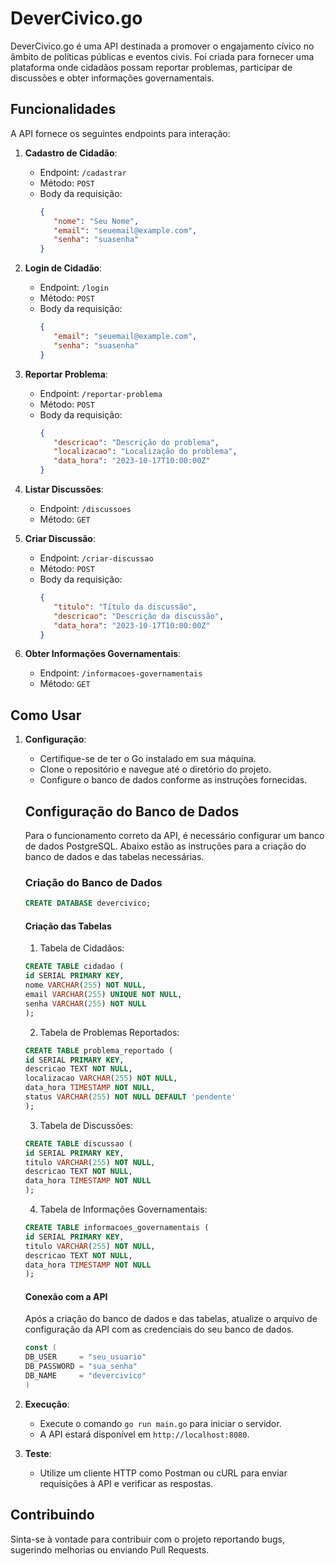 # DeverCivico.go

DeverCivico.go é uma API destinada a promover o engajamento cívico no âmbito de políticas públicas e eventos civis. Foi criada para fornecer uma plataforma onde cidadãos possam reportar problemas, participar de discussões e obter informações governamentais.

## Funcionalidades

A API fornece os seguintes endpoints para interação:

1. **Cadastro de Cidadão**:
   - Endpoint: `/cadastrar`
   - Método: `POST`
   - Body da requisição: 
     ```json
     {
        "nome": "Seu Nome",
        "email": "seuemail@example.com",
        "senha": "suasenha"
     }
     ```

2. **Login de Cidadão**:
   - Endpoint: `/login`
   - Método: `POST`
   - Body da requisição:
     ```json
     {
        "email": "seuemail@example.com",
        "senha": "suasenha"
     }
     ```

3. **Reportar Problema**:
   - Endpoint: `/reportar-problema`
   - Método: `POST`
   - Body da requisição:
     ```json
     {
        "descricao": "Descrição do problema",
        "localizacao": "Localização do problema",
        "data_hora": "2023-10-17T10:00:00Z"
     }
     ```

4. **Listar Discussões**:
   - Endpoint: `/discussoes`
   - Método: `GET`

5. **Criar Discussão**:
   - Endpoint: `/criar-discussao`
   - Método: `POST`
   - Body da requisição:
     ```json
     {
        "titulo": "Título da discussão",
        "descricao": "Descrição da discussão",
        "data_hora": "2023-10-17T10:00:00Z"
     }
     ```

6. **Obter Informações Governamentais**:
   - Endpoint: `/informacoes-governamentais`
   - Método: `GET`

## Como Usar

1. **Configuração**:
   - Certifique-se de ter o Go instalado em sua máquina.
   - Clone o repositório e navegue até o diretório do projeto.
   - Configure o banco de dados conforme as instruções fornecidas.

    ## Configuração do Banco de Dados

    Para o funcionamento correto da API, é necessário configurar um banco de dados PostgreSQL. Abaixo estão as instruções para a criação do banco de dados e das tabelas necessárias.

    ### Criação do Banco de Dados

    ```sql
    CREATE DATABASE devercivico;
    ```
    #### Criação das Tabelas
    1. Tabela de Cidadãos:

    ```sql
    CREATE TABLE cidadao (
    id SERIAL PRIMARY KEY,
    nome VARCHAR(255) NOT NULL,
    email VARCHAR(255) UNIQUE NOT NULL,
    senha VARCHAR(255) NOT NULL
    );
    ```
    2. Tabela de Problemas Reportados:
    ```sql
    CREATE TABLE problema_reportado (
    id SERIAL PRIMARY KEY,
    descricao TEXT NOT NULL,
    localizacao VARCHAR(255) NOT NULL,
    data_hora TIMESTAMP NOT NULL,
    status VARCHAR(255) NOT NULL DEFAULT 'pendente'
    );
    ```
    3. Tabela de Discussões:
    ```sql 
    CREATE TABLE discussao (
    id SERIAL PRIMARY KEY,
    titulo VARCHAR(255) NOT NULL,
    descricao TEXT NOT NULL,
    data_hora TIMESTAMP NOT NULL
    );
    ```
    4. Tabela de Informações Governamentais:
    ```sql
    CREATE TABLE informacoes_governamentais (
    id SERIAL PRIMARY KEY,
    titulo VARCHAR(255) NOT NULL,
    descricao TEXT NOT NULL,
    data_hora TIMESTAMP NOT NULL
    );
    ```
    #### Conexão com a API
    Após a criação do banco de dados e das tabelas, atualize o arquivo de configuração da API com as credenciais do seu banco de dados. 
    
    ```go
    const (
    DB_USER     = "seu_usuario"
    DB_PASSWORD = "sua_senha"
    DB_NAME     = "devercivico"
    )
    ```


2. **Execução**:
   - Execute o comando `go run main.go` para iniciar o servidor.
   - A API estará disponível em `http://localhost:8080`.

3. **Teste**:
   - Utilize um cliente HTTP como Postman ou cURL para enviar requisições à API e verificar as respostas.

## Contribuindo

Sinta-se à vontade para contribuir com o projeto reportando bugs, sugerindo melhorias ou enviando Pull Requests.

